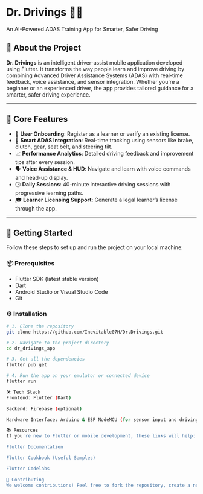 # Dr. Drivings 🚗📱  
An AI-Powered ADAS Training App for Smarter, Safer Driving

## 📱 About the Project

**Dr. Drivings** is an intelligent driver-assist mobile application developed using Flutter. It transforms the way people learn and improve driving by combining Advanced Driver Assistance Systems (ADAS) with real-time feedback, voice assistance, and sensor integration. Whether you're a beginner or an experienced driver, the app provides tailored guidance for a smarter, safer driving experience.

---

## 🎯 Core Features

- 👤 **User Onboarding**: Register as a learner or verify an existing license.
- 🧠 **Smart ADAS Integration**: Real-time tracking using sensors like brake, clutch, gear, seat belt, and steering tilt.
- 📈 **Performance Analytics**: Detailed driving feedback and improvement tips after every session.
- 🗣️ **Voice Assistance & HUD**: Navigate and learn with voice commands and head-up display.
- 🕒 **Daily Sessions**: 40-minute interactive driving sessions with progressive learning paths.
- 🎓 **Learner Licensing Support**: Generate a legal learner’s license through the app.

---

## 🚀 Getting Started

Follow these steps to set up and run the project on your local machine:

### 📦 Prerequisites

- Flutter SDK (latest stable version)
- Dart
- Android Studio or Visual Studio Code
- Git

### ⚙️ Installation

```bash
# 1. Clone the repository
git clone https://github.com/Inevitable07H/Dr.Drivings.git

# 2. Navigate to the project directory
cd dr_drivings_app

# 3. Get all the dependencies
flutter pub get

# 4. Run the app on your emulator or connected device
flutter run

🛠️ Tech Stack
Frontend: Flutter (Dart)

Backend: Firebase (optional)

Hardware Interface: Arduino & ESP NodeMCU (for sensor input and driving feedback)

📚 Resources
If you're new to Flutter or mobile development, these links will help:

Flutter Documentation

Flutter Cookbook (Useful Samples)

Flutter Codelabs

🤝 Contributing
We welcome contributions! Feel free to fork the repository, create a new branch, make your changes, and submit a pull request. Please ensure your code follows our contribution guidelines and is well-documented.

